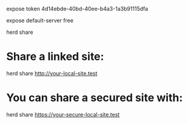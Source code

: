 expose token 4d14ebde-40bd-40ee-b4a3-1a3b91115dfa

expose default-server free

herd share

# Share a linked site:

herd share http://your-local-site.test

# You can share a secured site with:

herd share https://your-secure-local-site.test
